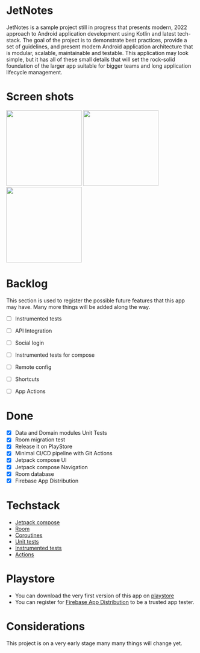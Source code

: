 # JetNotes

JetNotes is a sample project still in progress that presents modern, 2022 approach to Android application development using Kotlin and latest tech-stack.
The goal of the project is to demonstrate best practices, provide a set of guidelines, and present modern Android application architecture that is modular, scalable, maintainable and testable.
This application may look simple, but it has all of these small details that will set the rock-solid foundation of the larger app suitable for bigger teams and long application lifecycle management.

# Screen shots

<img src="screenshots/note-color-pallet.png" width="200">
<img src="screenshots/note-edit.png" width="200">
<img src="screenshots/note-list.png" width="200">

# Backlog

This section is used to register the possible future features that this app may have. Many more things will be added along the way.

- [ ] Instrumented tests
- [ ] API Integration
- [ ] Social login
- [ ] Instrumented tests for compose
- [ ] Remote config
- [ ] Shortcuts
- [ ] App Actions


# Done
- [x] Data and Domain modules Unit Tests
- [x] Room migration test
- [x] Release it on PlayStore
- [x] Minimal CI/CD pipeline with Git Actions
- [x] Jetpack compose UI
- [x] Jetpack compose Navigation
- [x] Room database
- [x] Firebase App Distribution

# Techstack
- [Jetpack compose](https://developer.android.com/jetpack/compose)
- [Room](https://developer.android.com/training/data-storage/room)
- [Coroutines](https://developer.android.com/kotlin/coroutines)
- [Unit tests](https://developer.android.com/training/testing/unit-testing/local-unit-tests)
- [Instrumented tests](https://developer.android.com/training/testing/unit-testing/instrumented-unit-tests)
- [Actions](https://github.com/features/actions)

# Playstore

- You can download the very first version of this app on [playstore](https://play.google.com/store/apps/details?id=com.lls.jetnotes)
- You can register for [Firebase App Distribution](https://appdistribution.firebase.dev/i/e07b87c58702138f) to be a trusted app tester.

# Considerations

This project is on a very early stage many many things will change yet.


